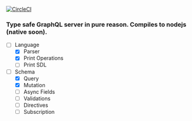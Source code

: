 [![CircleCI](https://circleci.com/gh/sikanhe/reason-graphql-server/tree/master.svg?style=svg&circle-token=cce3fa40a3a489344234f018600a4a14d5787c81)](https://circleci.com/gh/sikanhe/reason-graphql-server/tree/master)

### Type safe GraphQL server in pure reason. Compiles to nodejs (native soon).

- [ ] Language
  - [x] Parser
  - [x] Print Operations 
  - [ ] Print SDL 

- [ ] Schema 
  - [x] Query 
  - [x] Mutation 
  - [ ] Async Fields
  - [ ] Validations
  - [ ] Directives
  - [ ] Subscription
